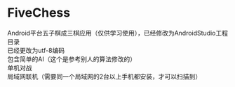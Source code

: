 FiveChess
=========

Android平台五子棋成三棋应用（仅供学习使用），已经修改为AndroidStudio工程目录
<br>已经更改为utf-8编码
<br>包含简单的AI（这个是参考别人的算法修改的）
<br>单机对战
<br>局域网联机（需要同一个局域网的2台以上手机都安装，才可以扫描到）
